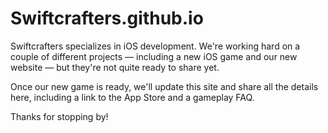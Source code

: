 # Swiftcrafters.github.io

Swiftcrafters specializes in iOS development. We're working hard on a couple of different projects — including a new iOS game and our new website — but they're not quite ready to share yet.

Once our new game is ready, we'll update this site and share all the details here, including a link to the App Store and a gameplay FAQ.

Thanks for stopping by!

